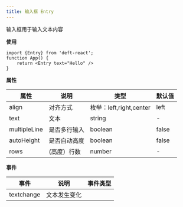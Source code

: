 ```yaml
---
title: 输入框 Entry
---
```


输入框用于输入文本内容

**使用**

```
import {Entry} from 'deft-react';
function App() {
    return <Entry text="Hello" />
}
```

**属性**

| 属性           | 说明     | 类型                   | 默认值   |
|--------------|--------|----------------------|-------|
| align        | 对齐方式   | 枚举：left,right,center | left  |
| text         | 文本     | string               | -     |
| multipleLine | 是否多行输入 | boolean              | false |
| autoHeight   | 是否自动高度 | boolean              | false |
| rows         | (高度）行数 | number               | -     |


**事件**

| 事件         | 说明     | 事件类型               |
|------------|--------|--------------------|
| textchange | 文本发生变化 |                    |